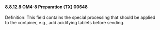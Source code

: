 #### 8.8.12.8 OM4-8 Preparation (TX) 00648

Definition: This field contains the special processing that should be applied to the container, e.g., add acidifying tablets before sending.
